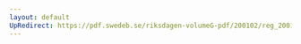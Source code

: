 ```yaml
---
layout: default
UpRedirect: https://pdf.swedeb.se/riksdagen-volumeG-pdf/200102/reg_200102/reg_200102_0256.pdf
---
```

